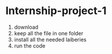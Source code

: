 ﻿# Internship-project-1
1. download
2. keep all the file in one folder
3. install all the needed laiberies
4. run the code
